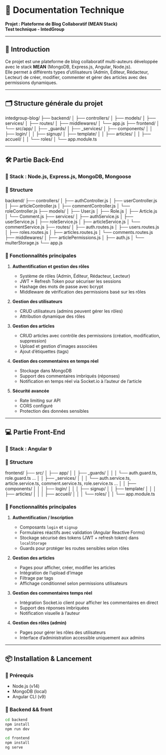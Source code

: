 # 📘 Documentation Technique  
**Projet : Plateforme de Blog Collaboratif (MEAN Stack)**  
**Test technique - IntedGroup**

---

## 🧩 Introduction

Ce projet est une plateforme de blog collaboratif multi-auteurs développée avec le stack **MEAN** (MongoDB, Express.js, Angular, Node.js).  
Elle permet à différents types d’utilisateurs (Admin, Éditeur, Rédacteur, Lecteur) de créer, modifier, commenter et gérer des articles avec des permissions dynamiques.

---

## 🗂️ Structure générale du projet

intedgroup-blog/
├── backend/
│ ├── controllers/
│ ├── models/
│ ├── services/
│ ├── routes/
│ ├── middlewares/
│ └── app.js
├── frontend/
│ └── src/app/
│ ├── _guards/
│ ├── _services/
│ ├── components/
│ │ ├── login/
│ │ ├── signup/
│ ├── template/
│ │ ├── articles/
│ │ ├── accueil/
│ │ └── roles/
│ └── app.module.ts

---

## 🛠️ Partie Back-End

### 🔧 Stack : Node.js, Express.js, MongoDB, Mongoose

### 📁 Structure

backend/
├── controllers/
│ ├── authController.js
│ ├── userController.js
│ ├── articleController.js
│ ├── commentController.js
│ └── roleController.js
├── models/
│ ├── User.js
│ ├── Role.js
│ ├── Article.js
│ └── Comment.js
├── services/
│ ├── authService.js
│ ├── userService.js
│ ├── roleService.js
│ ├── articleService.js
│ └── commentService.js
├── routes/
│ ├── auth.routes.js
│ ├── users.routes.js
│ ├── roles.routes.js
│ ├── articles.routes.js
│ └── comments.routes.js
├── middlewares/
│ ├── articlePermissions.js
│ ├── auth.js
│ └── multerStorage.js
└── app.js


### 🔐 Fonctionnalités principales

1. **Authentification et gestion des rôles**
   - Système de rôles (Admin, Éditeur, Rédacteur, Lecteur)
   - JWT + Refresh Token pour sécuriser les sessions
   - Hashage des mots de passe avec bcrypt
   - Middleware de vérification des permissions basé sur les rôles

2. **Gestion des utilisateurs**
   - CRUD utilisateurs (admins peuvent gérer les rôles)
   - Attribution dynamique des rôles

3. **Gestion des articles**
   - CRUD articles avec contrôle des permissions (création, modification, suppression)
   - Upload et gestion d’images associées
   - Ajout d’étiquettes (tags)

4. **Gestion des commentaires en temps réel**
   - Stockage dans MongoDB
   - Support des commentaires imbriqués (réponses)
   - Notification en temps réel via Socket.io à l’auteur de l’article

5. **Sécurité avancée**
   - Rate limiting sur API
   - CORS configuré
   - Protection des données sensibles

---

## 💻 Partie Front-End

### 🔧 Stack : Angular 9

### 📁 Structure

frontend/
├── src/
│ ├── app/
│ │ ├── _guards/
│ │ │ └── auth.guard.ts, role.guard.ts ...
│ │ ├── _services/
│ │ │ └── auth.service.ts, article.service.ts, comment.service.ts, role.service.ts ...
│ │ ├── components/
│ │ │ ├── login/
│ │ │ ├── signup/
│ │ ├── template/
│ │ │ ├── articles/
│ │ │ ├── accueil/
│ │ │ └── roles/
│ │ └── app.module.ts


### 🎯 Fonctionnalités principales

1. **Authentification / Inscription**
   - Composants `login` et `signup`
   - Formulaires réactifs avec validation (Angular Reactive Forms)
   - Stockage sécurisé des tokens (JWT + refresh token) dans `localStorage`
   - Guards pour protéger les routes sensibles selon rôles

2. **Gestion des articles**
   - Pages pour afficher, créer, modifier les articles
   - Intégration de l’upload d’image
   - Filtrage par tags
   - Affichage conditionnel selon permissions utilisateurs

3. **Gestion des commentaires temps réel**
   - Intégration Socket.io client pour afficher les commentaires en direct
   - Support des réponses imbriquées
   - Notification visuelle à l’auteur

4. **Gestion des rôles (admin)**
   - Pages pour gérer les rôles des utilisateurs
   - Interface d’administration accessible uniquement aux admins

---

## 📦 Installation & Lancement

### 🔹 Prérequis
- Node.js (v14)
- MongoDB (local)
- Angular CLI (v9)

### 🔧 Backend && front 

```bash
cd backend
npm install
npm run dev

cd frontend
npm install
ng serve







